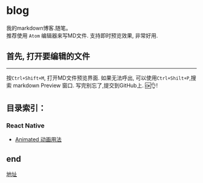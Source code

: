 # blog
  我的markdown博客.随笔。<br>
推荐使用 `Atom` 编辑器来写MD文件. 支持即时预览效果, 非常好用.<br>
## 首先, 打开要编辑的文件
---
按`Ctrl+Shift+M`, 打开MD文件预览界面. 如果无法呼出, 可以使用`Ctrl+Shilt+P`,搜索 markdown Preview 窗口. 写完别忘了,提交到GitHub上. :ok::ok_hand:!

## 目录索引：

### React Native 

* [Animated 动画用法](/framework/React-Native/Animated.md)


## end
[地址](https://ivanwangcy.github.io/blog/)
